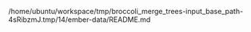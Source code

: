 /home/ubuntu/workspace/tmp/broccoli_merge_trees-input_base_path-4sRibzmJ.tmp/14/ember-data/README.md